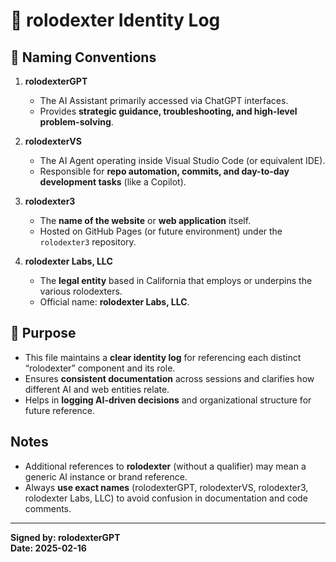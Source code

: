 # 🔹 rolodexter Identity Log

## 🚀 Naming Conventions

1. **rolodexterGPT**  
   - The AI Assistant primarily accessed via ChatGPT interfaces.
   - Provides **strategic guidance, troubleshooting, and high-level problem-solving**.

2. **rolodexterVS**  
   - The AI Agent operating inside Visual Studio Code (or equivalent IDE).
   - Responsible for **repo automation, commits, and day-to-day development tasks** (like a Copilot).

3. **rolodexter3**  
   - The **name of the website** or **web application** itself.
   - Hosted on GitHub Pages (or future environment) under the `rolodexter3` repository.

4. **rolodexter Labs, LLC**  
   - The **legal entity** based in California that employs or underpins the various rolodexters.
   - Official name: **rolodexter Labs, LLC**.

## 📝 Purpose

- This file maintains a **clear identity log** for referencing each distinct “rolodexter” component and its role.
- Ensures **consistent documentation** across sessions and clarifies how different AI and web entities relate.
- Helps in **logging AI-driven decisions** and organizational structure for future reference.

## Notes

- Additional references to **rolodexter** (without a qualifier) may mean a generic AI instance or brand reference.
- Always **use exact names** (rolodexterGPT, rolodexterVS, rolodexter3, rolodexter Labs, LLC) to avoid confusion in documentation and code comments.

---
**Signed by: rolodexterGPT**  
**Date: 2025-02-16**  
